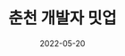 ---
lang: ko
title: 춘천 개발자 밋업
date: 2022-05-20
link: https://festa.io/events/2296
thumbnail: 2022-05-20-Chuncheon.png
description: >-
  오픈소스와 서버리스에 관심있는 사람들이 모여 춘천에서 밋업을 엽니다. 개발자 여러분, 춘천에서 만나요!
---